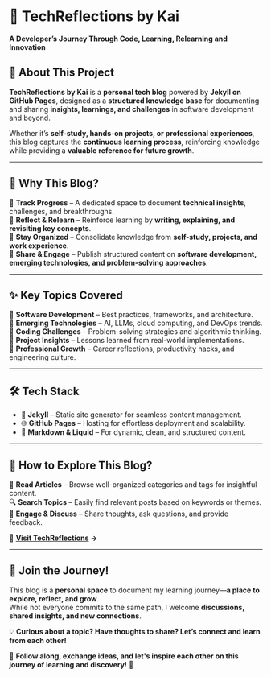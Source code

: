 # 🚀 TechReflections by Kai  

**A Developer’s Journey Through Code, Learning, Relearning and Innovation**  

## 📌 About This Project  
**TechReflections by Kai** is a **personal tech blog** powered by **Jekyll on GitHub Pages**, designed as a **structured knowledge base** for documenting and sharing **insights, learnings, and challenges** in software development and beyond.  

Whether it’s **self-study, hands-on projects, or professional experiences**, this blog captures the **continuous learning process**, reinforcing knowledge while providing a **valuable reference for future growth**.  

---

## 🎯 **Why This Blog?**
🔹 **Track Progress** – A dedicated space to document **technical insights**, challenges, and breakthroughs.  
🔹 **Reflect & Relearn** – Reinforce learning by **writing, explaining, and revisiting key concepts**.  
🔹 **Stay Organized** – Consolidate knowledge from **self-study, projects, and work experience**.  
🔹 **Share & Engage** – Publish structured content on **software development, emerging technologies, and problem-solving approaches**.  

---

## ✨ **Key Topics Covered**
📌 **Software Development** – Best practices, frameworks, and architecture.  
📌 **Emerging Technologies** – AI, LLMs, cloud computing, and DevOps trends.  
📌 **Coding Challenges** – Problem-solving strategies and algorithmic thinking.  
📌 **Project Insights** – Lessons learned from real-world implementations.  
📌 **Professional Growth** – Career reflections, productivity hacks, and engineering culture.  

---

## 🛠 **Tech Stack**
- 🚀 **Jekyll** – Static site generator for seamless content management.  
- 🌐 **GitHub Pages** – Hosting for effortless deployment and scalability.  
- 🎨 **Markdown & Liquid** – For dynamic, clean, and structured content.  

---

## 📖 **How to Explore This Blog?**
📝 **Read Articles** – Browse well-organized categories and tags for insightful content.  
🔍 **Search Topics** – Easily find relevant posts based on keywords or themes.  
📩 **Engage & Discuss** – Share thoughts, ask questions, and provide feedback.  

🔗 **[Visit TechReflections](https://kaikang-sde.github.io/) →**  

---

## 🚀 **Join the Journey!**  
This blog is a **personal space** to document my learning journey—**a place to explore, reflect, and grow**.  
While not everyone commits to the same path, I welcome **discussions, shared insights, and new connections**.  

💡 **Curious about a topic? Have thoughts to share? Let’s connect and learn from each other!**  

📢 **Follow along, exchange ideas, and let's inspire each other on this journey of learning and discovery!** 🚀  